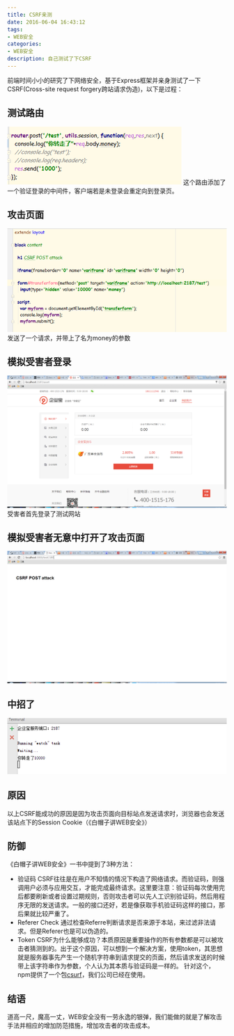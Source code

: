 ```yaml
---
title: CSRF亲测
date: 2016-06-04 16:43:12
tags:
- WEB安全
categories: 
- WEB安全
description: 自己测试了下CSRF
---
```


前端时间小小的研究了下网络安全，基于Express框架并亲身测试了一下CSRF(Cross-site request forgery跨站请求伪造)，以下是过程：

## 测试路由
![router](csrf-1/router.png)
这个路由添加了一个验证登录的中间件，客户端若是未登录会重定向到登录页。

## 攻击页面
![attack](csrf-1/attack.png)
发送了一个请求，并带上了名为money的参数

## 模拟受害者登录
![login](csrf-1/login.png)
受害者首先登录了测试网站

## 模拟受害者无意中打开了攻击页面
![open-attack](csrf-1/open-attack.png)

## 中招了
![result](csrf-1/result.png)

## 原因
以上CSRF能成功的原因是因为攻击页面向目标站点发送请求时，浏览器也会发送该站点下的Session Cookie（《白帽子讲WEB安全》）

## 防御
《白帽子讲WEB安全》一书中提到了3种方法：

* 验证码
    CSRF往往是在用户不知情的情况下构造了网络请求。而验证码，则强调用户必须与应用交互，才能完成最终请求。这里要注意：验证码每次使用完后都要刷新或者设置过期规则，否则攻击者可以先人工识别验证码，然后用程序无限的发送请求。一般的接口还好，若是像获取手机验证码这样的接口，那后果就比较严重了。
* Referer Check
    通过检查Referre判断请求是否来源于本站，来过滤非法请求。但是Referer也是可以伪造的。
* Token
    CSRF为什么能够成功？本质原因是重要操作的所有参数都是可以被攻击者猜测到的。出于这个原因，可以想到一个解决方案，使用token，其思想就是服务器事先产生一个随机字符串到请求提交的页面，然后请求发送的时候带上该字符串作为参数，个人认为其本质与验证码是一样的。
    针对这个，npm提供了一个包[csurf](https://www.npmjs.com/package/csurf)，我们公司已经在使用。
    
## 结语
道高一尺，魔高一丈，WEB安全没有一劳永逸的银弹，我们能做的就是了解攻击手法并相应的增加防范措施，增加攻击者的攻击成本。
